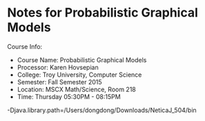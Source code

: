 # Notes for Probabilistic Graphical Models

Course Info:

- Course Name: Probabilistic Graphical Models
- Processor: Karen Hovsepian
- College: Troy University, Computer Science
- Semester: Fall Semester 2015
- Location: MSCX Math/Science, Room 218
- Time: Thursday 05:30PM - 08:15PM

-Djava.library.path=/Users/dongdong/Downloads/NeticaJ_504/bin